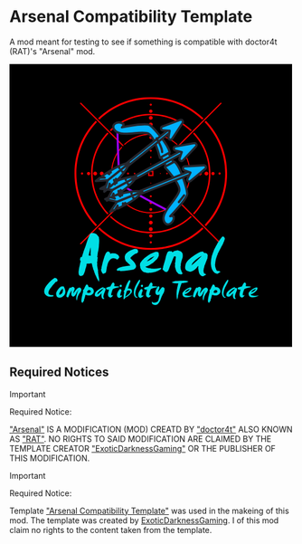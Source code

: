 # Arsenal Compatibility Template
A mod meant for testing to see if something is compatible with doctor4t (RAT)'s "Arsenal" mod.

![Arsenal Compatibility Tempalte logo](src/main/resources/assets/arsenal_compatibility_template/icon.png)

## Required Notices

> [!IMPORTANT]
> Required Notice:
> 
> ["Arsenal"](https://modrinth.com/mod/arsenal) IS A MODIFICATION (MOD) CREATD BY ["doctor4t"](https://www.youtube.com/@doctor4t) ALSO KNOWN AS ["RAT"](https://modrinth.com/user/RAT). NO RIGHTS TO SAID MODIFICATION ARE CLAIMED BY THE TEMPLATE CREATOR ["ExoticDarknessGaming"](https://www.youtube.com/@ExoticDarknessGaming) OR THE PUBLISHER OF THIS MODIFICATION.

> [!IMPORTANT]
> Required Notice:
> 
> Template ["Arsenal Compatibility Template"](https://github.com/ExoticDG/Arsenal_Compatibility_Template) was used in the makeing of this mod. The template was created by [ExoticDarknessGaming](https://www.youtube.com/@ExoticDarknessGaming). I <the dev> of this mod claim no rights to the content taken from the template.
